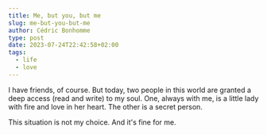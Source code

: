 ```yaml
---
title: Me, but you, but me
slug: me-but-you-but-me
author: Cédric Bonhomme
type: post
date: 2023-07-24T22:42:58+02:00
tags:
  - life
  - love
---
```


I have friends, of course.
But today, two people in this world are granted a deep access (read and write)  to my soul.
One, always with me, is a little lady with fire and love in her heart.
The other is a secret person.

This situation is not my choice. And it's fine for me.
